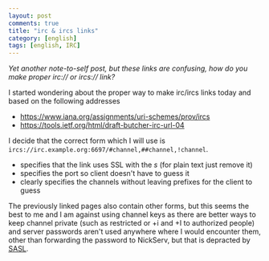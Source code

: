 ```yaml
---
layout: post
comments: true
title: "irc & ircs links"
category: [english]
tags: [english, IRC]
---
```


*Yet another note-to-self post, but these links are confusing, how do you
 make proper irc:// or ircs:// link?*

I started wondering about the proper way to make irc/ircs links today and
based on the following addresses

* https://www.iana.org/assignments/uri-schemes/prov/ircs
* https://tools.ietf.org/html/draft-butcher-irc-url-04

I decide that the correct form which I will use is
`ircs://irc.example.org:6697/#channel,##channel,!channel`.

* specifies that the link uses SSL with the *s* (for plain text just remove
  it)
* specifies the port so client doesn't have to guess it
* clearly specifies the channels without leaving prefixes for the client
  to guess

The previously linked pages also contain other forms, but this seems the
best to me and I am against using channel keys as there are better ways
to keep channel private (such as restricted or +i and +I to authorized
people) and server passwords aren't used anywhere where I would encounter
them, other than forwarding the password to NickServ, but that is depracted
by [SASL](http://ircv3.net/specs/extensions/sasl-3.1.html).
